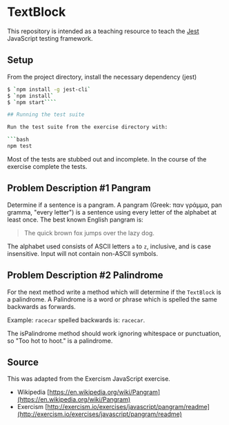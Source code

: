 # TextBlock

This repository is intended as a teaching resource to teach the [Jest](https://facebook.github.io/jest/) JavaScript testing framework.

## Setup

From the project directory, install the necessary dependency (jest)

```bash
$ `npm install -g jest-cli`
$ `npm install`
$ `npm start````

## Running the test suite

Run the test suite from the exercise directory with:

```bash
npm test
```

Most of the tests are stubbed out and incomplete.  In the course of the exercise complete the tests.

## Problem Description #1 Pangram

Determine if a sentence is a pangram. A pangram (Greek: παν γράμμα, pan gramma,
"every letter") is a sentence using every letter of the alphabet at least once.
The best known English pangram is:
> The quick brown fox jumps over the lazy dog.

The alphabet used consists of ASCII letters `a` to `z`, inclusive, and is case
insensitive. Input will not contain non-ASCII symbols.

## Problem Description #2 Palindrome

For the next method write a method which will determine if the `TextBlock` is a palindrome.  A Palindrome is a word or phrase which is spelled the same backwards as forwards.

Example:  `racecar` spelled backwards is:  `racecar`.

The isPalindrome method should work ignoring whitespace or punctuation, so "Too hot to hoot." is a palindrome.

## Source

This was adapted from the Exercism JavaScript exercise.

- Wikipedia [https://en.wikipedia.org/wiki/Pangram](https://en.wikipedia.org/wiki/Pangram)
- Exercism
[http://exercism.io/exercises/javascript/pangram/readme](http://exercism.io/exercises/javascript/pangram/readme)
